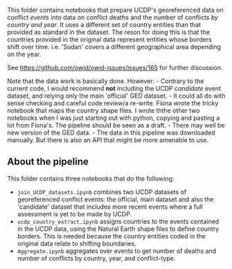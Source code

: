 
This folder contains notebooks that prepare UCDP's georeferenced data on conflict *events* into data on conflict deaths and the number of conflicts *by country and year*. It uses a different set of country entities than that provided as standard in the dataset. The reson for doing this is that the countries provided in the original data represent entities whose borders shift over time. i.e. 'Sudan' covers a different geographical area depending on the year.

See https://github.com/owid/owid-issues/issues/165 for further discussion.
 
Note that the data work is basically done. However:
    - Contrary to the current code, I would recommend **not** including the UCDP *candidate* event dataset, and relying only the main 'official' GED dataset.
    - It could all do with sense checking and careful code review/a re-write. Fiona wrote the tricky notebook that maps the country shape files. I wrote ththe other two notebooks when I was just starting out with python, copying and pasting a lot from Fiona's. The pipeline should be seen as a draft.
    - There may well be new version of the GED data.
    - The data in this pipeline was downloaded manually. But there is also an API that might be more amenable to use.


## About the pipeline
This folder contains three notebooks that do the following:

- `join_UCDP_datasets.ipynb` combines two UCDP datasets of georeferenced conflict events: the official, main dataset and also the 'candidate' dataset that includes more recent events where a full assessment is yet to be made by UCDP.  
- `ucdp_country_extract.ipynb` assigns countries to the events contained in the UCDP data, using the Natural Earth shape files to define country borders. This is needed because the country entities coded in the original data relate to shifting boundaries.
- `Aggregate.ipynb` aggregates over events to get number of deaths and number of conflicts by country, year, and conflict-type. 
